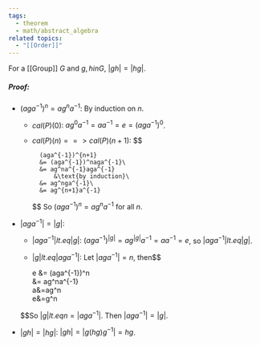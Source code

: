 ```yaml
---
tags:
  - theorem
  - math/abstract_algebra
related topics:
  - "[[Order]]"
---
```

For a [[Group]] $G$ and $g,h in G$, $|gh|=|hg|$.
##### Proof:
- $(aga^{-1})^n=ag^na^{-1}$:
	By induction on $n$.
	- $cal(P)(0)$:
		$ag^0a^{-1}=aa^{-1}=e=(aga^{-1})^0$.
	- $cal(P)(n) ==> cal(P)(n+1)$:
		$$
		
			(aga^{-1})^{n+1} 
			&= (aga^{-1})^naga^{-1}\
			&= ag^na^{-1}aga^{-1}
				&\text{by induction}\
			&= ag^nga^{-1}\
			&= ag^{n+1}a^{-1}
		
		$$
	So $(aga^{-1})^n=ag^na^{-1}$ for all $n$.
- $|aga^{−1} | = |g|$:
	- $|aga^{-1}| lt.eq |g|$:
		$(aga^{-1})^{|g|}=ag^{|g|}a^{-1}=aa^{-1}=e$, so $|aga^{-1}| lt.eq |g|$.
	- $|g| lt.eq|aga^{-1}|$:
		Let $|aga^{-1}|=n$, then$$
	
		e &= (aga^{-1})^n\
		&= ag^na^{-1}\
		a&=ag^n\
		e&=g^n
	
	$$So $|g| lt.eq n=|aga^{-1}|$.
	Then $|aga^{−1} | = |g|$.
- $|gh| = |hg|$:
	$|gh|=|g(hg)g^{-1}| = hg$.